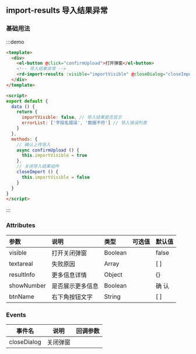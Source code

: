 ## import-results 导入结果异常

### 基础用法

:::demo

```html
<template>
  <div>
    <el-button @click="confirmUpload">打开弹窗</el-button>
    <!-- 导入结果异常 -->
    <rd-import-results :visible="importVisible" @closeDialog="closeImport" :textareal="errorList" />
  </div>
</template>

<script>
export default {
  data () {
    return {
      importVisible: false, // 导入结果是否显示
      errorList: ['字段名错误', '数据不符'] // 导入错误列表
    }
  },
  methods: {
    // 确认上传导入
    async confirmUpload () {
      this.importVisible = true
    },
    // 关闭导入结果组件
    closeImport () {
      this.importVisible = false
    }
  }
}
</script>
```

:::


### Attributes

| 参数  | 说明  | 类型  | 可选值  | 默认值  |
|:----------|:----------|:----------|:----------|:----------|
| visible    | 打开关闭弹窗    | Boolean    |     | false    |
| textareal    | 失败原因    | Array    |     |  [ ]   |
| resultInfo    | 更多信息详情    | Object    |     |  {}   |
| showNumber    | 是否展示更多信息    | Boolean    |     | 确 认    |
| btnName    | 右下角按钮文字    | String    |     |  [ ]   |


### Events

| 事件名 | 说明               | 回调参数 |
| ------ | ------------------ | -------- |
| closeDialog  | 关闭弹窗 |  |
